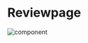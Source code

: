 # Reviewpage
![component](https://user-images.githubusercontent.com/55051191/100539359-42517b80-3279-11eb-9a79-710d368ec417.png)
